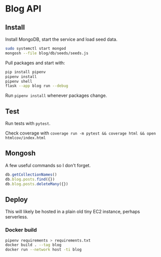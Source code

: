 # Blog API

## Install

Install MongoDB, start the service and load seed data.

```sh
sudo systemctl start mongod
mongosh --file blog/db/seeds/seeds.js
```

Pull packages and start with:

```sh
pip install pipenv
pipenv install
pipenv shell
flask --app blog run --debug
```

Run `pipenv install` whenever packages change.

## Test

Run tests with `pytest`.

Check coverage with `coverage run -m pytest && coverage html && open htmlcov/index.html`

## Mongosh

A few useful commands so I don't forget.

```js
db.getCollectionNames()
db.blog.posts.find({})
db.blog.posts.deleteMany({})
```

## Deploy

This will likely be hosted in a plain old tiny EC2 instance, perhaps serverless.

### Docker build

```sh
pipenv requirements > requirements.txt
docker build . --tag blog
docker run --network host -ti blog
```
